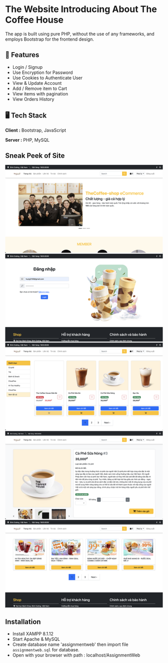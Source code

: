 # The Website Introducing About The Coffee House
The app is built using pure PHP, without the use of any frameworks, and employs Bootstrap for the frontend design.

## 🚀 Features
- Login / Signup
- Use Encryption for Password
- Use Cookies to Authenticate User
- View & Update Account
- Add / Remove item to Cart
- View items with pagination
- View Orders History 
  
## 🖥️ Tech Stack
**Client :** Bootstrap, JavaScript

**Server :** PHP, MySQL

## Sneak Peek of Site
![Login](public/img/introduction/homepage.png)
![Login](public/img/introduction/login.png)
![Login](public/img/introduction/products.png)
![Login](public/img/introduction/product.png)
![Login](public/img/introduction/news.png)

## Installation
* Install XAMPP 8.1.12
* Start Apache & MySQL
* Create database name 'assignmentweb' then import file `assignmentweb.sql` for database.
* Open with your browser with path : localhost/AssignmentWeb
